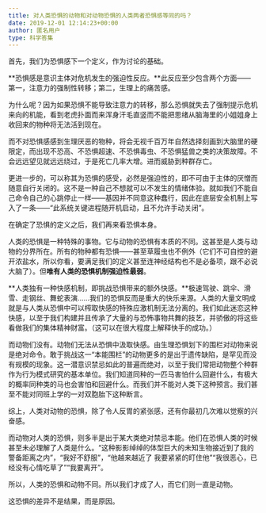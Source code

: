```yaml
---
title: 对人类恐惧的动物和对动物恐惧的人类两者恐惧感等同的吗？
date: 2019-12-01 12:14:23+00:00
author: 匿名用户
type: 科学答集
---
```

首先，我们为恐惧感下一个定义，作为讨论的基础。

**恐惧感是意识主体对危机发生的强迫性反应。**此反应至少包含两个方面——第一，注意力的强制性转移；第二，生理上的痛苦感。

为什么呢？因为如果恐惧不能导致注意力的转移，那么恐惧就失去了强制提示危机来向的机能，看到老虎扑面而来浑身汗毛直竖而不能把思绪从脑海里的小姐姐身上收回来的物种将无法活到现在。

而不对恐惧感感到生理厌恶的物种，将会无视千百万年自然选择刻画到大脑里的硬限定，而出现不恐高、不恐惧超速、不恐惧毒虫、不恐惧猛兽之类的决策故障。不会远远望见就远远绕过，于是死亡几率大增。进而威胁到种群存亡。

更进一步的，可以称其为恐惧的感受，必然是强迫性的，即不可由于主体的厌憎而随意自行关闭的。这不是一种自己不想就可以不发生的情绪体验。就如我们不能自己命令自己的心跳停止一样——基因并不同意这种蠢行，因此在底层安全机制上写入了一条——“此系统关键进程随开机启动，且不允许手动关闭”。

在确定了恐惧的定义之后，我们再来看恐惧本身。

人类的恐惧是一种特殊的事物。它与动物的恐惧有本质的不同。这甚至是人类与动物的分界所在。所有的物种都有恐惧——甚至草履虫也不例外（它们不可自控的避开浓盐水，所以你看，要满足我们的定义甚至连神经结构也不是必备项，跟不必说大脑了）。但**唯有人类的恐惧机制强迫性最弱**。

**人类独有一种快感机制，即挑战恐惧带来的额外快感。**极速驾驶、跳伞、滑雪、走钢丝、舞蛇表演……我们的恐惧反而是重大的快乐来源。人类的大量文明成就是与人类从恐惧中可以榨取快感的特殊应激机制无法分离的。我们如此迷恋这种快感，以至于我们构建并且传承了大量的与恐怖事物共舞的技艺，并骄傲的将这些看做我们的集体精神财富。（这可以在很大程度上解释快手的成功。）

而动物们没有。动物们无法从恐惧中汲取快感。由生理恐惧划下的围栏对动物来说是绝对命令。敢于挑战这一“本能围栏”的动物更多的是出于遗传缺陷，是罕见而没有规模的现象。这一潜意识禁忌如此的普遍而绝对，以至于我们常把动物整个种群作为行为模式研究的基本单位。我们知道同种的一匹马害怕什么回避什么，有极大的概率同种类的马也会害怕和回避什么。而我们并不能对人类下这种预言。我们甚至不能对同班上学的一对双胞胎下这种断言。

综上，人类对动物的恐惧，除了令人反胃的紧张感，还有你最初几次难以觉察的兴奋感。

而动物对人类的恐惧，则多半是出于某大类绝对禁忌本能。他们在恐惧人类的时候甚至未必理解了人类是什么。“这种影影绰绰的体型巨大的未知生物接近到了我的警备距离之内”，“我好不舒服”，“他越来越近了 我要紧紧的盯住他”“我很恶心，已经没有心情吃草了”“我要离开”。

所以，人类的恐惧和动物不同。所以我们才成了人，而它们则一直是动物。

这恐惧的差异不是结果，而是原因。


